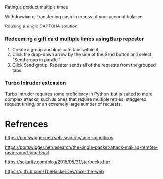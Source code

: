 
  Rating a product multiple times
  
  Withdrawing or transferring cash in excess of your account balance
  
  Reusing a single CAPTCHA solution


### Redeeming a gift card multiple times using Burp repeater
1. Create a group and duplicate tabs within it.
2. Click the drop-down arrow by the side of the Send button and select "Send group in parallel"
3. Click Send group. Repeater sends all of the requests from the grouped tabs.

### Turbo Intruder extension
Turbo Intruder requires some proficiency in Python, but is suited to more complex attacks, such as ones that require multiple retries, staggered request timing, or an extremely large number of requests.


# Refrences
https://portswigger.net/web-security/race-conditions

https://portswigger.net/research/the-single-packet-attack-making-remote-race-conditions-local

https://sakurity.com/blog/2015/05/21/starbucks.html

https://github.com/TheHackerDev/race-the-web
